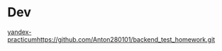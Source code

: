 # Dev
[yandex-practicum](https://github.com/Anton280101/backend_test_homework.git)https://github.com/Anton280101/backend_test_homework.git
